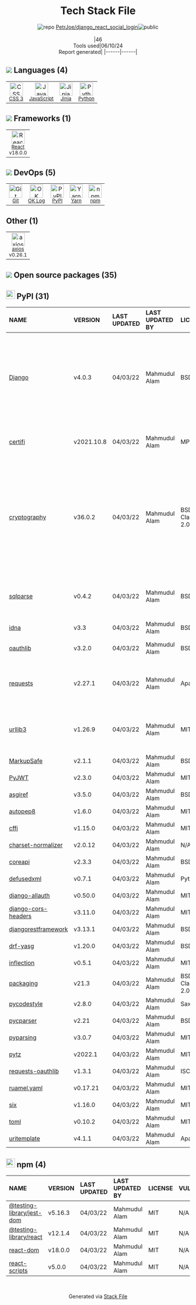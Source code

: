 <!--
&lt;--- Readme.md Snippet without images Start ---&gt;
## Tech Stack
PetrJoe/django_react_social_login is built on the following main stack:

- [JavaScript](https://developer.mozilla.org/en-US/docs/Web/JavaScript) – Languages
- [Jinja](https://palletsprojects.com/p/jinja/) – Templating Languages & Extensions
- [Python](https://www.python.org) – Languages
- [React](https://reactjs.org/) – Javascript UI Libraries
- [OK Log](https://github.com/oklog/oklog) – Log Management
- [Yarn](https://yarnpkg.com/) – Front End Package Manager
- [axios](https://github.com/mzabriskie/axios) – Javascript Utilities & Libraries

Full tech stack [here](/techstack.md)

&lt;--- Readme.md Snippet without images End ---&gt;

&lt;--- Readme.md Snippet with images Start ---&gt;
## Tech Stack
PetrJoe/django_react_social_login is built on the following main stack:

- <img width='25' height='25' src='https://img.stackshare.io/service/1209/javascript.jpeg' alt='JavaScript'/> [JavaScript](https://developer.mozilla.org/en-US/docs/Web/JavaScript) – Languages
- <img width='25' height='25' src='https://img.stackshare.io/service/2303/New_Project__20_.png' alt='Jinja'/> [Jinja](https://palletsprojects.com/p/jinja/) – Templating Languages & Extensions
- <img width='25' height='25' src='https://img.stackshare.io/service/993/pUBY5pVj.png' alt='Python'/> [Python](https://www.python.org) – Languages
- <img width='25' height='25' src='https://img.stackshare.io/service/1020/OYIaJ1KK.png' alt='React'/> [React](https://reactjs.org/) – Javascript UI Libraries
- <img width='25' height='25' src='https://img.stackshare.io/service/6379/24411296.png' alt='OK Log'/> [OK Log](https://github.com/oklog/oklog) – Log Management
- <img width='25' height='25' src='https://img.stackshare.io/service/5848/44mC-kJ3.jpg' alt='Yarn'/> [Yarn](https://yarnpkg.com/) – Front End Package Manager
- <img width='25' height='25' src='https://img.stackshare.io/no-img-open-source.png' alt='axios'/> [axios](https://github.com/mzabriskie/axios) – Javascript Utilities & Libraries

Full tech stack [here](/techstack.md)

&lt;--- Readme.md Snippet with images End ---&gt;
-->
<div align="center">

# Tech Stack File
![](https://img.stackshare.io/repo.svg "repo") [PetrJoe/django_react_social_login](https://github.com/PetrJoe/django_react_social_login)![](https://img.stackshare.io/public_badge.svg "public")
<br/><br/>
|46<br/>Tools used|06/10/24 <br/>Report generated|
|------|------|
</div>

## <img src='https://img.stackshare.io/languages.svg'/> Languages (4)
<table><tr>
  <td align='center'>
  <img width='36' height='36' src='https://img.stackshare.io/service/6727/css.png' alt='CSS 3'>
  <br>
  <sub><a href="https://developer.mozilla.org/en-US/docs/Web/CSS/CSS3">CSS 3</a></sub>
  <br>
  <sub></sub>
</td>

<td align='center'>
  <img width='36' height='36' src='https://img.stackshare.io/service/1209/javascript.jpeg' alt='JavaScript'>
  <br>
  <sub><a href="https://developer.mozilla.org/en-US/docs/Web/JavaScript">JavaScript</a></sub>
  <br>
  <sub></sub>
</td>

<td align='center'>
  <img width='36' height='36' src='https://img.stackshare.io/service/2303/New_Project__20_.png' alt='Jinja'>
  <br>
  <sub><a href="https://palletsprojects.com/p/jinja/">Jinja</a></sub>
  <br>
  <sub></sub>
</td>

<td align='center'>
  <img width='36' height='36' src='https://img.stackshare.io/service/993/pUBY5pVj.png' alt='Python'>
  <br>
  <sub><a href="https://www.python.org">Python</a></sub>
  <br>
  <sub></sub>
</td>

</tr>
</table>

## <img src='https://img.stackshare.io/frameworks.svg'/> Frameworks (1)
<table><tr>
  <td align='center'>
  <img width='36' height='36' src='https://img.stackshare.io/service/1020/OYIaJ1KK.png' alt='React'>
  <br>
  <sub><a href="https://reactjs.org/">React</a></sub>
  <br>
  <sub>v18.0.0</sub>
</td>

</tr>
</table>

## <img src='https://img.stackshare.io/devops.svg'/> DevOps (5)
<table><tr>
  <td align='center'>
  <img width='36' height='36' src='https://img.stackshare.io/service/1046/git.png' alt='Git'>
  <br>
  <sub><a href="http://git-scm.com/">Git</a></sub>
  <br>
  <sub></sub>
</td>

<td align='center'>
  <img width='36' height='36' src='https://img.stackshare.io/service/6379/24411296.png' alt='OK Log'>
  <br>
  <sub><a href="https://github.com/oklog/oklog">OK Log</a></sub>
  <br>
  <sub></sub>
</td>

<td align='center'>
  <img width='36' height='36' src='https://img.stackshare.io/service/12572/-RIWgodF_400x400.jpg' alt='PyPI'>
  <br>
  <sub><a href="https://pypi.org/">PyPI</a></sub>
  <br>
  <sub></sub>
</td>

<td align='center'>
  <img width='36' height='36' src='https://img.stackshare.io/service/5848/44mC-kJ3.jpg' alt='Yarn'>
  <br>
  <sub><a href="https://yarnpkg.com/">Yarn</a></sub>
  <br>
  <sub></sub>
</td>

<td align='center'>
  <img width='36' height='36' src='https://img.stackshare.io/service/1120/lejvzrnlpb308aftn31u.png' alt='npm'>
  <br>
  <sub><a href="https://www.npmjs.com/">npm</a></sub>
  <br>
  <sub></sub>
</td>

</tr>
</table>

## Other (1)
<table><tr>
  <td align='center'>
  <img width='36' height='36' src='https://img.stackshare.io/no-img-open-source.png' alt='axios'>
  <br>
  <sub><a href="https://github.com/mzabriskie/axios">axios</a></sub>
  <br>
  <sub>v0.26.1</sub>
</td>

</tr>
</table>


## <img src='https://img.stackshare.io/group.svg' /> Open source packages (35)</h2>

## <img width='24' height='24' src='https://img.stackshare.io/service/12572/-RIWgodF_400x400.jpg'/> PyPI (31)

|NAME|VERSION|LAST UPDATED|LAST UPDATED BY|LICENSE|VULNERABILITIES|
|:------|:------|:------|:------|:------|:------|
|[Django](https://pypi.org/project/Django)|v4.0.3|04/03/22|Mahmudul Alam |BSD-3-Clause|[CVE-2023-31047](https://github.com/advisories/GHSA-r3xc-prgr-mg9p) (Critical)<br/>[CVE-2022-28346](https://github.com/advisories/GHSA-2gwj-7jmv-h26r) (Critical)<br/>[CVE-2022-28347](https://github.com/advisories/GHSA-w24h-v9qh-8gxj) (Critical)<br/>[CVE-2023-24580](https://github.com/advisories/GHSA-2hrw-hx67-34x6) (High)<br/>[CVE-2023-36053](https://github.com/advisories/GHSA-jh3w-4vvf-mjgr) (High)<br/>[CVE-2022-36359](https://github.com/advisories/GHSA-8x94-hmjh-97hq) (High)|
|[certifi](https://pypi.org/project/certifi)|v2021.10.8|04/03/22|Mahmudul Alam |MPL-2.0|[CVE-2023-37920](https://github.com/advisories/GHSA-xqr8-7jwr-rhp7) (High)<br/>[CVE-2022-23491](https://github.com/advisories/GHSA-43fp-rhv2-5gv8) (Moderate)|
|[cryptography](https://pypi.org/project/cryptography)|v36.0.2|04/03/22|Mahmudul Alam |BSD-3-Clause,Apache-2.0|[CVE-2023-0286](https://github.com/advisories/GHSA-x4qr-2fvf-3mr5) (High)<br/>[CVE-2023-50782](https://github.com/advisories/GHSA-3ww4-gg4f-jr7f) (High)<br/>[CVE-2023-49083](https://github.com/advisories/GHSA-jfhm-5ghh-2f97) (Moderate)<br/>[CVE-2023-23931](https://github.com/advisories/GHSA-w7pp-m8wf-vj6r) (Moderate)<br/>[CVE-2024-0727](https://github.com/advisories/GHSA-9v9h-cgj8-h64p) (Moderate)<br/>[](https://github.com/advisories/GHSA-v8gr-m533-ghj9) (Low)<br/>[](https://github.com/advisories/GHSA-5cpq-8wj7-hf2v) (Low)<br/>[](https://github.com/advisories/GHSA-jm77-qphf-c4w8) (Low)|
|[sqlparse](https://pypi.org/project/sqlparse)|v0.4.2|04/03/22|Mahmudul Alam |BSD-3-Clause|[CVE-2024-4340](https://github.com/advisories/GHSA-2m57-hf25-phgg) (High)<br/>[](https://github.com/advisories/GHSA-62qf-jcq8-8gxw) (High)<br/>[CVE-2023-30608](https://github.com/advisories/GHSA-rrm6-wvj7-cwh2) (Moderate)|
|[idna](https://pypi.org/project/idna)|v3.3|04/03/22|Mahmudul Alam |BSD-3-Clause|[CVE-2024-3651](https://github.com/advisories/GHSA-jjg7-2v4v-x38h) (Moderate)|
|[oauthlib](https://pypi.org/project/oauthlib)|v3.2.0|04/03/22|Mahmudul Alam |BSD-3-Clause|[CVE-2022-36087](https://github.com/advisories/GHSA-3pgj-pg6c-r5p7) (Moderate)|
|[requests](https://pypi.org/project/requests)|v2.27.1|04/03/22|Mahmudul Alam |Apache-2.0|[CVE-2024-35195](https://github.com/advisories/GHSA-9wx4-h78v-vm56) (Moderate)<br/>[CVE-2023-32681](https://github.com/advisories/GHSA-j8r2-6x86-q33q) (Moderate)|
|[urllib3](https://pypi.org/project/urllib3)|v1.26.9|04/03/22|Mahmudul Alam |MIT|[CVE-2023-45803](https://github.com/advisories/GHSA-g4mx-q9vg-27p4) (Moderate)<br/>[CVE-2023-43804](https://github.com/advisories/GHSA-v845-jxx5-vc9f) (Moderate)|
|[MarkupSafe](https://pypi.org/project/MarkupSafe)|v2.1.1|04/03/22|Mahmudul Alam |BSD-3-Clause|N/A|
|[PyJWT](https://pypi.org/project/PyJWT)|v2.3.0|04/03/22|Mahmudul Alam |MIT|N/A|
|[asgiref](https://pypi.org/project/asgiref)|v3.5.0|04/03/22|Mahmudul Alam |BSD-3-Clause|N/A|
|[autopep8](https://pypi.org/project/autopep8)|v1.6.0|04/03/22|Mahmudul Alam |MIT|N/A|
|[cffi](https://pypi.org/project/cffi)|v1.15.0|04/03/22|Mahmudul Alam |MIT|N/A|
|[charset-normalizer](https://pypi.org/project/charset-normalizer)|v2.0.12|04/03/22|Mahmudul Alam |N/A|N/A|
|[coreapi](https://pypi.org/project/coreapi)|v2.3.3|04/03/22|Mahmudul Alam |BSD-3-Clause|N/A|
|[defusedxml](https://pypi.org/project/defusedxml)|v0.7.1|04/03/22|Mahmudul Alam |Python-2.0|N/A|
|[django-allauth](https://pypi.org/project/django-allauth)|v0.50.0|04/03/22|Mahmudul Alam |MIT|N/A|
|[django-cors-headers](https://pypi.org/project/django-cors-headers)|v3.11.0|04/03/22|Mahmudul Alam |MIT|N/A|
|[djangorestframework](https://pypi.org/project/djangorestframework)|v3.13.1|04/03/22|Mahmudul Alam |BSD-3-Clause|N/A|
|[drf-yasg](https://pypi.org/project/drf-yasg)|v1.20.0|04/03/22|Mahmudul Alam |BSD-3-Clause|N/A|
|[inflection](https://pypi.org/project/inflection)|v0.5.1|04/03/22|Mahmudul Alam |MIT|N/A|
|[packaging](https://pypi.org/project/packaging)|v21.3|04/03/22|Mahmudul Alam |BSD-3-Clause,Apache-2.0|N/A|
|[pycodestyle](https://pypi.org/project/pycodestyle)|v2.8.0|04/03/22|Mahmudul Alam |Saxpath|N/A|
|[pycparser](https://pypi.org/project/pycparser)|v2.21|04/03/22|Mahmudul Alam |BSD-3-Clause|N/A|
|[pyparsing](https://pypi.org/project/pyparsing)|v3.0.7|04/03/22|Mahmudul Alam |MIT|N/A|
|[pytz](https://pypi.org/project/pytz)|v2022.1|04/03/22|Mahmudul Alam |MIT|N/A|
|[requests-oauthlib](https://pypi.org/project/requests-oauthlib)|v1.3.1|04/03/22|Mahmudul Alam |ISC|N/A|
|[ruamel.yaml](https://pypi.org/project/ruamel.yaml)|v0.17.21|04/03/22|Mahmudul Alam |MIT|N/A|
|[six](https://pypi.org/project/six)|v1.16.0|04/03/22|Mahmudul Alam |MIT|N/A|
|[toml](https://pypi.org/project/toml)|v0.10.2|04/03/22|Mahmudul Alam |MIT|N/A|
|[uritemplate](https://pypi.org/project/uritemplate)|v4.1.1|04/03/22|Mahmudul Alam |Apache-2.0|N/A|


## <img width='24' height='24' src='https://img.stackshare.io/service/1120/lejvzrnlpb308aftn31u.png'/> npm (4)

|NAME|VERSION|LAST UPDATED|LAST UPDATED BY|LICENSE|VULNERABILITIES|
|:------|:------|:------|:------|:------|:------|
|[@testing-library/jest-dom](https://www.npmjs.com/@testing-library/jest-dom)|v5.16.3|04/03/22|Mahmudul Alam |MIT|N/A|
|[@testing-library/react](https://www.npmjs.com/@testing-library/react)|v12.1.4|04/03/22|Mahmudul Alam |MIT|N/A|
|[react-dom](https://www.npmjs.com/react-dom)|v18.0.0|04/03/22|Mahmudul Alam |MIT|N/A|
|[react-scripts](https://www.npmjs.com/react-scripts)|v5.0.0|04/03/22|Mahmudul Alam |MIT|N/A|

<br/>
<div align='center'>

Generated via [Stack File](https://github.com/marketplace/stack-file)

